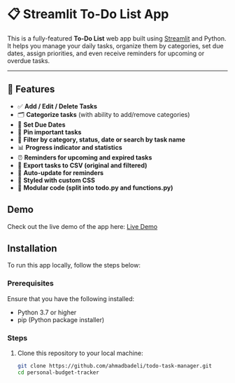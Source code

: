 # 📋 Streamlit To-Do List App

This is a fully-featured **To-Do List** web app built using [Streamlit](https://streamlit.io/) and Python.  
It helps you manage your daily tasks, organize them by categories, set due dates, assign priorities, and even receive reminders for upcoming or overdue tasks.

---

## 🚀 Features

- ✅ **Add / Edit / Delete Tasks**
- 🗂️ **Categorize tasks** (with ability to add/remove categories)
- 📆 **Set Due Dates**
- 📌 **Pin important tasks**
- 🔎 **Filter by category, status, date or search by task name**
- 📊 **Progress indicator and statistics**
- ⏰ **Reminders for upcoming and expired tasks**
- 📎 **Export tasks to CSV (original and filtered)**
- 🔁 **Auto-update for reminders**
- 🌈 **Styled with custom CSS**
- 🧩 **Modular code (split into todo.py and functions.py)**

## Demo

Check out the live demo of the app here: [Live Demo](https://todo-task-manager-ffck.onrender.com/)

## Installation

To run this app locally, follow the steps below:

### Prerequisites

Ensure that you have the following installed:

- Python 3.7 or higher
- pip (Python package installer)

### Steps

1. Clone this repository to your local machine:
   ```bash
   git clone https://github.com/ahmadbadeli/todo-task-manager.git
   cd personal-budget-tracker
   ```
